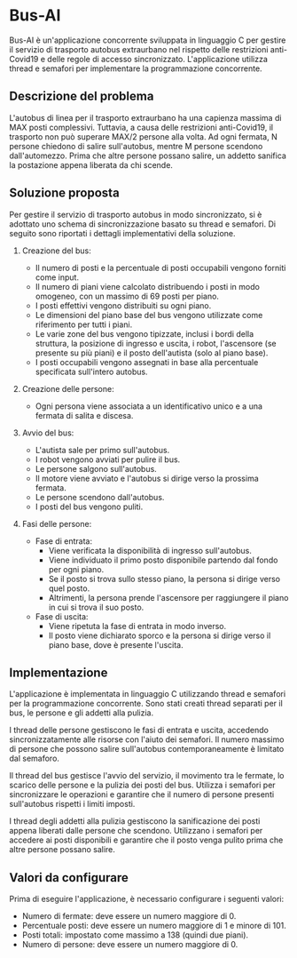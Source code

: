 # Bus-AI

Bus-AI è un'applicazione concorrente sviluppata in linguaggio C per gestire il servizio di trasporto autobus extraurbano nel rispetto delle restrizioni anti-Covid19 e delle regole di accesso sincronizzato. L'applicazione utilizza thread e semafori per implementare la programmazione concorrente.

## Descrizione del problema

L'autobus di linea per il trasporto extraurbano ha una capienza massima di MAX posti complessivi. Tuttavia, a causa delle restrizioni anti-Covid19, il trasporto non può superare MAX/2 persone alla volta. Ad ogni fermata, N persone chiedono di salire sull'autobus, mentre M persone scendono dall'automezzo. Prima che altre persone possano salire, un addetto sanifica la postazione appena liberata da chi scende.

## Soluzione proposta

Per gestire il servizio di trasporto autobus in modo sincronizzato, si è adottato uno schema di sincronizzazione basato su thread e semafori. Di seguito sono riportati i dettagli implementativi della soluzione.

1. Creazione del bus:
   - Il numero di posti e la percentuale di posti occupabili vengono forniti come input.
   - Il numero di piani viene calcolato distribuendo i posti in modo omogeneo, con un massimo di 69 posti per piano.
   - I posti effettivi vengono distribuiti su ogni piano.
   - Le dimensioni del piano base del bus vengono utilizzate come riferimento per tutti i piani.
   - Le varie zone del bus vengono tipizzate, inclusi i bordi della struttura, la posizione di ingresso e uscita, i robot, l'ascensore (se presente su più piani) e il posto dell'autista (solo al piano base).
   - I posti occupabili vengono assegnati in base alla percentuale specificata sull'intero autobus.

2. Creazione delle persone:
   - Ogni persona viene associata a un identificativo unico e a una fermata di salita e discesa.

3. Avvio del bus:
   - L'autista sale per primo sull'autobus.
   - I robot vengono avviati per pulire il bus.
   - Le persone salgono sull'autobus.
   - Il motore viene avviato e l'autobus si dirige verso la prossima fermata.
   - Le persone scendono dall'autobus.
   - I posti del bus vengono puliti.

4. Fasi delle persone:
   - Fase di entrata:
     - Viene verificata la disponibilità di ingresso sull'autobus.
     - Viene individuato il primo posto disponibile partendo dal fondo per ogni piano.
     - Se il posto si trova sullo stesso piano, la persona si dirige verso quel posto.
     - Altrimenti, la persona prende l'ascensore per raggiungere il piano in cui si trova il suo posto.
   - Fase di uscita:
     - Viene ripetuta la fase di entrata in modo inverso.
     - Il posto viene dichiarato sporco e la persona si dirige verso il piano base, dove è presente l'uscita.

## Implementazione

L'applicazione è implementata in linguaggio C utilizzando thread e semafori per la programmazione concorrente. Sono stati creati thread separati per il bus, le persone e gli addetti alla pulizia.

I thread delle persone gestiscono le fasi di entrata e uscita, accedendo sincronizzatamente alle risorse con l'aiuto dei semafori. Il numero massimo di persone che possono salire sull'autobus contemporaneamente è limitato dal semaforo.

Il thread del bus gestisce l'avvio del servizio, il movimento tra le fermate, lo scarico delle persone e la pulizia dei posti del bus. Utilizza i semafori per sincronizzare le operazioni e garantire che il numero di persone presenti sull'autobus rispetti i limiti imposti.

I thread degli addetti alla pulizia gestiscono la sanificazione dei posti appena liberati dalle persone che scendono. Utilizzano i semafori per accedere ai posti disponibili e garantire che il posto venga pulito prima che altre persone possano salire.

## Valori da configurare

Prima di eseguire l'applicazione, è necessario configurare i seguenti valori:

- Numero di fermate: deve essere un numero maggiore di 0.
- Percentuale posti: deve essere un numero maggiore di 1 e minore di 101.
- Posti totali: impostato come massimo a 138 (quindi due piani).
- Numero di persone: deve essere un numero maggiore di 0.
